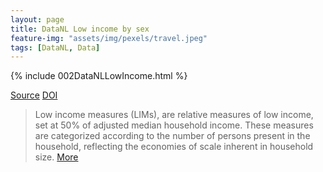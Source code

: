 ```yaml
---
layout: page
title: DataNL Low income by sex
feature-img: "assets/img/pexels/travel.jpeg"
tags: [DataNL, Data]
---
```


{% include 002DataNLLowIncome.html %}

[Source](https://www150.statcan.gc.ca/t1/tbl1/en/tv.action?pid=1110013502)
[DOI](https://doi.org/10.25318/1110013501-eng)

> Low income measures (LIMs), are relative measures of low income, set at 50% of adjusted median household income. These measures are categorized according to the number of persons present in the household, reflecting the economies of scale inherent in household size.
[More](https://www23.statcan.gc.ca/imdb/p2SV.pl?Function=getSurvey&SDDS=3502)
